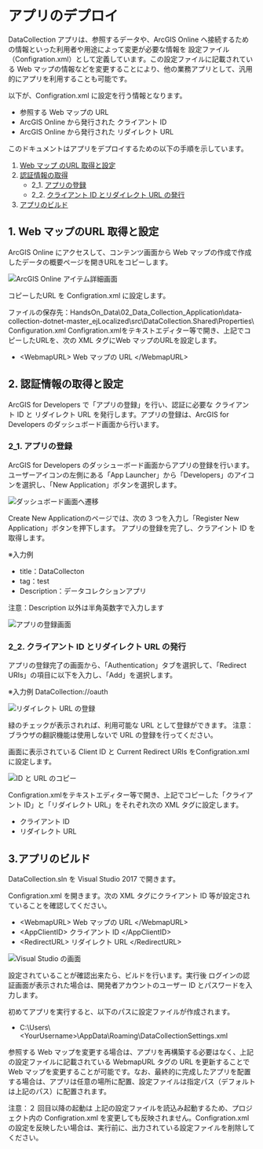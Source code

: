 # アプリのデプロイ
DataCollection アプリは、参照するデータや、ArcGIS Online  へ接続するための情報といった利用者や用途によって変更が必要な情報を 設定ファイル（Configration.xml）として定義しています。この設定ファイルに記載されている Web マップの情報などを変更することにより、他の業務アプリとして、汎用的にアプリを利用することも可能です。

以下が、Configration.xml に設定を行う情報となります。
- 参照する Web マップの URL
- ArcGIS Online から発行された クライアント ID
- ArcGIS Online から発行された リダイレクト URL

このドキュメントはアプリをデプロイするための以下の手順を示しています。
1. [Web マップ のURL 取得と設定](#1.-Web-マップのURL-取得と設定)
1. [認証情報の取得](#2.-認証情報の取得と設定)
    - 2_1. [アプリの登録](#2_1.-アプリの登録)
    - 2_2. [クライアント ID とリダイレクト URL の発行](#2_2.-クライアント-ID-とリダイレクト-URL-の発行)
1. [アプリのビルド](#3.アプリのビルド)

## 1. Web マップのURL 取得と設定
ArcGIS Online にアクセスして、コンテンツ画面から Web マップの作成で作成したデータの概要ページを開きURLをコピーします。

![ArcGIS Online アイテム詳細画面](https://s3-ap-northeast-1.amazonaws.com/apps.esrij.com/arcgis-dev/github/img/workshop/DataCollection/dc_webmapUrl.png)

コピーしたURL を Configration.xml に設定します。

ファイルの保存先：HandsOn_Data\02_Data_Collection_Application\data-collection-dotnet-master_ejLocalized\src\DataCollection.Shared\Properties\ Configuration.xml
Configration.xmlをテキストエディター等で開き、上記でコピーしたURLを、次の XML タグにWeb マップのURLを設定します。

- \<WebmapURL> Web マップの URL \</WebmapURL>

## 2. 認証情報の取得と設定
ArcGIS for Developers で「アプリの登録」を行い、認証に必要な クライアント ID と リダイレクト URL を発行します。アプリの登録は、ArcGIS for Developers のダッシュボード画面から行います。

### 2_1. アプリの登録
ArcGIS for Developers のダッシューボード画面からアプリの登録を行います。ユーザーアイコンの左側にある「App Launcher」から「Developers」のアイコンを選択し、「New Application」ボタンを選択します。

![ダッシュボード画面へ遷移](https://s3-ap-northeast-1.amazonaws.com/apps.esrij.com/arcgis-dev/github/img/workshop/DataCollection/dc_devLauncher.gif)

Create New Applicationのページでは、次の 3 つを入力し「Register New Application」ボタンを押下します。 アプリの登録を完了し、クラアイント ID を取得します。

※入力例
- title：DataCollecton
- tag：test
- Description：データコレクションアプリ

注意：Description 以外は半角英数字で入力します

![アプリの登録画面](https://s3-ap-northeast-1.amazonaws.com/apps.esrij.com/arcgis-dev/github/img/workshop/DataCollection/dc_registration.gif)

### 2_2. クライアント ID とリダイレクト URL の発行
アプリの登録完了の画面から、「Authentication」タブを選択して、「Redirect URIs」の項目に以下を入力し、「Add」を選択します。

※入力例
DataCollection://oauth

![リダイレクト URL の登録](https://s3-ap-northeast-1.amazonaws.com/apps.esrij.com/arcgis-dev/github/img/workshop/DataCollection/dc_redirectUrl.gif)

緑のチェックが表示されれば、利用可能な URL として登録ができます。
注意：ブラウザの翻訳機能は使用しないで URL の登録を行ってください。

画面に表示されている Client ID と Current Redirect URIs をConfigration.xml に設定します。

![ID と URL のコピー](https://s3-ap-northeast-1.amazonaws.com/apps.esrij.com/arcgis-dev/github/img/workshop/DataCollection/dc_credentialInf.png)

Configration.xmlをテキストエディター等で開き、上記でコピーした「クライアント ID」と「リダイレクト URL」をそれぞれ次の XML タグに設定します。
- <AppClientID> クライアント ID </AppClientID>
- <RedirectURL> リダイレクト URL </RedirectURL>

## 3.アプリのビルド
DataCollection.sln を Visual Studio 2017 で開きます。

Configration.xml を開きます。次の XML タグにクライアント ID 等が設定されていることを確認してください。
- \<WebmapURL> Web マップの URL \</WebmapURL>
- \<AppClientID> クライアント ID \</AppClientID>
- \<RedirectURL> リダイレクト URL \</RedirectURL>

![Visual Studio の画面](https://s3-ap-northeast-1.amazonaws.com/apps.esrij.com/arcgis-dev/github/img/workshop/DataCollection/dc_settingInfo.png)

設定されていることが確認出来たら、ビルドを行います。実行後 ログインの認証画面が表示された場合は、開発者アカウントのユーザー ID とパスワードを入力します。

初めてアプリを実行すると、以下のパスに設定ファイルが作成されます。
- C:\Users\ \<YourUsername>\AppData\Roaming\DataCollectionSettings.xml

参照する Web マップを変更する場合は、アプリを再構築する必要はなく、上記の設定ファイルに記載されている WebmapURL タグの URL を更新することで Web マップを変更することが可能です。なお、最終的に完成したアプリを配置する場合は、アプリは任意の場所に配置、設定ファイルは指定パス（デフォルトは上記のパス）に配置されます。

注意：２ 回目以降の起動は 上記の設定ファイルを読込み起動するため、プロジェクト内の Configration.xml を変更しても反映されません。Configration.xml の設定を反映したい場合は、実行前に、出力されている設定ファイルを削除してください。
